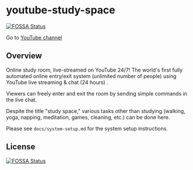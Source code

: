 # youtube-study-space
[![FOSSA Status](https://app.fossa.com/api/projects/git%2Bgithub.com%2Fsorarideblog%2Fyoutube-study-space.svg?type=shield)](https://app.fossa.com/projects/git%2Bgithub.com%2Fsorarideblog%2Fyoutube-study-space?ref=badge_shield)


Go to [YouTube channel](https://www.youtube.com/channel/UCXuD2XmPTdpVy7zmwbFVZWg)

## Overview

Online study room, live-streamed on YouTube 24/7!
The world's first fully automated online entry/exit system (unlimited number of people) using YouTube live streaming & chat (24 hours) .

Viewers can freely enter and exit the room by sending simple commands in the live chat.

Despite the title "study space," various tasks other than studying (walking, yoga, napping, meditation, games, cleaning, etc.) can be done here.

Please see `docs/system-setup.md` for the system setup instructions.


## License
[![FOSSA Status](https://app.fossa.com/api/projects/git%2Bgithub.com%2Fsorarideblog%2Fyoutube-study-space.svg?type=large)](https://app.fossa.com/projects/git%2Bgithub.com%2Fsorarideblog%2Fyoutube-study-space?ref=badge_large)